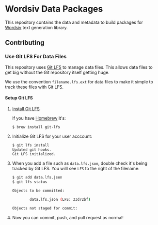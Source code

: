 # Wordsiv Data Packages

This repository contains the data and metadata to build packages for [Wordsiv](https://github.com/tallpauley/wordsiv) text generation library.

## Contributing

### Use Git LFS For Data Files

This repository uses [Git LFS](https://git-lfs.github.com/) to manage data files. This allows data files to get big without the Git repository itself getting huge.

We use the convention `filename.lfs.ext` for data files to make it simple to track these files with Git LFS.

#### Setup Git LFS

1. [Install Git LFS](https://git-lfs.github.com/)

    If you have [Homebrew](https://brew.sh/) it's:

    ```bash
    $ brew install git-lfs
    ```

2. Initialize Git LFS for your user acccount:

    ```bash
    $ git lfs install
    Updated git hooks.
    Git LFS initialized.
    ```

3. When you add a file such as `data.lfs.json`, double check it's being tracked by Git LFS. You willl see `LFS` to the right of the filename:

    ```bash
    $ git add data.lfs.json
    $ git lfs status

    Objects to be committed:

            data.lfs.json (LFS: 33d72bf)

    Objects not staged for commit:
    ```

4. Now you can commit, push, and pull request as normal!

